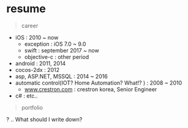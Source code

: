 # resume

> career
- iOS : 2010 ~ now
	- exception : iOS 7.0 ~ 9.0
	- swift : september 2017 ~ now
	- objective-c : other period
- android : 2011, 2014
- cocos-2dx : 2012
- asp, ASP.NET, MSSQL : 2014 ~ 2016
- automatic control(IOT? Home Automation? What!? ) : 2008 ~ 2010 
	- www.crestron.com : crestron korea, Senior Engineer
- c# : etc..

> portfolio

? ..
What should I write down?

